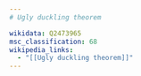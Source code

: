 ```yaml
---
# Ugly duckling theorem

wikidata: Q2473965
msc_classification: 68
wikipedia_links:
  - "[[Ugly duckling theorem]]"
---
```

